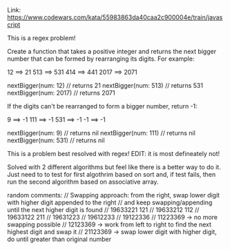 Link: https://www.codewars.com/kata/55983863da40caa2c900004e/train/javascript

This is a regex problem!

Create a function that takes a positive integer and returns the next bigger number that can be formed by rearranging its digits. For example:

12 ==> 21
513 ==> 531
414 ==> 441
2017 ==> 2071

nextBigger(num: 12)   // returns 21
nextBigger(num: 513)  // returns 531
nextBigger(num: 2017) // returns 2071

If the digits can't be rearranged to form a bigger number, return -1:

9 ==> -1
111 ==> -1
531 ==> -1
-1 ==> -1

nextBigger(num: 9)   // returns nil
nextBigger(num: 111) // returns nil
nextBigger(num: 531) // returns nil

This is a problem best resolved with regex!  EDIT: it is most defineately not!

Solved with 2 different algorithms but feel like there is a better way to do it. Just need to to test for first algothrim based on sort and, if test fails, then run the second algorithm based on
associative array.

random comments:
// Swapping approach: from the right, swap lower digit with higher digit appended to the right
  // and keep swapping/appending until the next higher digit is found
  // 19633221         121
  // 19633212         112
  // 19633122         211
  // 19631223
  // 19612233
  // 19122336
  // 11223369 -> no more swapping possible
  // 12123369 -> work from left to right to find the next highest digit and swap it
  // 21123369 -> swap lower digit with higher digit, do until greater than original number
  